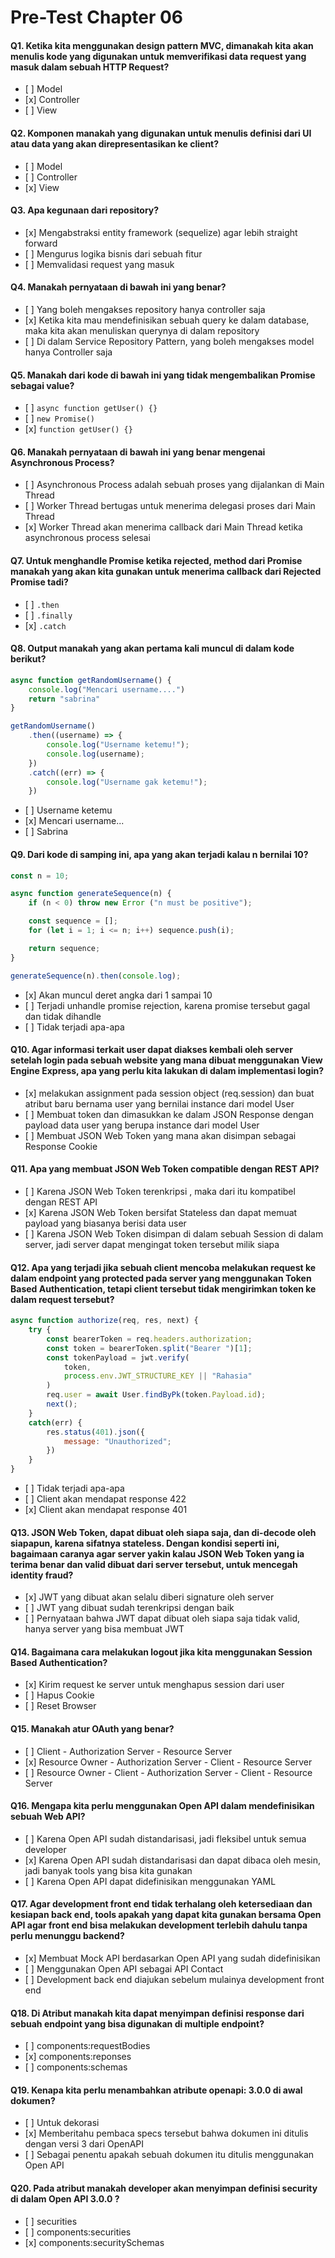 # Pre-Test Chapter 06

#### Q1. Ketika kita menggunakan design pattern MVC, dimanakah kita akan menulis kode yang digunakan untuk memverifikasi data request yang masuk dalam sebuah HTTP Request?
- \[ ] Model
- \[x] Controller
- \[ ] View

#### Q2. Komponen manakah yang digunakan untuk menulis definisi dari UI atau data yang akan direpresentasikan ke client?
- \[ ] Model
- \[ ] Controller
- \[x] View

#### Q3. Apa kegunaan dari repository?
- \[x] Mengabstraksi entity framework (sequelize) agar lebih straight forward
- \[ ] Mengurus logika bisnis dari sebuah fitur
- \[ ] Memvalidasi request yang masuk

#### Q4. Manakah pernyataan di bawah ini yang benar?
- \[ ] Yang boleh mengakses repository hanya controller saja
- \[x] Ketika kita mau mendefinisikan sebuah query ke dalam database, maka kita akan menuliskan querynya di dalam repository
- \[ ] Di dalam Service Repository Pattern, yang boleh mengakses model hanya Controller saja

#### Q5. Manakah dari kode di bawah ini yang tidak mengembalikan Promise sebagai value?
- \[ ] `async function getUser() {}`
- \[ ] `new Promise()`
- \[x] `function getUser() {}`

#### Q6. Manakah pernyataan di bawah ini yang benar mengenai Asynchronous Process?
- \[ ] Asynchronous Process adalah sebuah proses yang dijalankan di Main Thread
- \[ ] Worker Thread bertugas untuk menerima delegasi proses dari Main Thread
- \[x] Worker Thread akan menerima callback dari Main Thread ketika asynchronous process selesai

#### Q7. Untuk menghandle Promise ketika rejected, method dari Promise manakah yang akan kita gunakan untuk menerima callback dari Rejected Promise tadi?
- \[ ] `.then`
- \[ ] `.finally`
- \[x] `.catch`

#### Q8. Output manakah yang akan pertama kali muncul di dalam kode berikut?

```Javascript
async function getRandomUsername() {
    console.log("Mencari username....")
    return "sabrina"
}

getRandomUsername()
    .then((username) => {
        console.log("Username ketemu!");
        console.log(username);
    })
    .catch((err) => {
        console.log("Username gak ketemu!");
    })
```

- \[ ] Username ketemu
- \[x] Mencari username...
- \[ ] Sabrina


#### Q9. Dari kode di samping ini, apa yang akan terjadi kalau n bernilai 10?

```javascript
const n = 10;

async function generateSequence(n) {
    if (n < 0) throw new Error ("n must be positive");

    const sequence = [];
    for (let i = 1; i <= n; i++) sequence.push(i);

    return sequence;
}

generateSequence(n).then(console.log);
```

- \[x] Akan muncul deret angka dari 1 sampai 10
- \[ ] Terjadi unhandle promise rejection, karena promise tersebut gagal dan tidak dihandle
- \[ ] Tidak terjadi apa-apa


#### Q10. Agar informasi terkait user dapat diakses kembali oleh server setelah login pada sebuah website yang mana dibuat menggunakan View Engine Express, apa yang perlu kita lakukan di dalam implementasi login?
- \[x] melakukan assignment pada session object (req.session) dan buat atribut baru bernama user yang bernilai instance dari model User
- \[ ] Membuat token dan dimasukkan ke dalam JSON Response dengan payload data user yang berupa instance dari model User
- \[ ] Membuat JSON Web Token yang mana akan disimpan sebagai Response Cookie


#### Q11. Apa yang membuat JSON Web Token compatible dengan REST API?
- \[ ] Karena JSON Web Token terenkripsi , maka dari itu kompatibel dengan REST API
- \[x] Karena JSON Web Token bersifat Stateless dan dapat memuat payload yang biasanya berisi data user
- \[ ] Karena JSON Web Token disimpan di dalam sebuah Session di dalam server, jadi server dapat mengingat token tersebut milik siapa


#### Q12. Apa yang terjadi jika sebuah client mencoba melakukan request ke dalam endpoint yang protected pada server yang menggunakan Token Based Authentication, tetapi client tersebut tidak mengirimkan token ke dalam request tersebut?

```javascript
async function authorize(req, res, next) {
	try {
		const bearerToken = req.headers.authorization;
		const token = bearerToken.split("Bearer ")[1];
		const tokenPayload = jwt.verify(
			token,
			process.env.JWT_STRUCTURE_KEY || "Rahasia"
		)
		req.user = await User.findByPk(token.Payload.id);
		next();
	}
	catch(err) {
		res.status(401).json({
			message: "Unauthorized";
		})
	}
}
```

- \[ ] Tidak terjadi apa-apa
- \[ ] Client akan mendapat response 422
- \[x] Client akan mendapat response 401


#### Q13. JSON Web Token, dapat dibuat oleh siapa saja, dan di-decode oleh siapapun, karena sifatnya stateless. Dengan kondisi seperti ini, bagaimaan caranya agar server yakin kalau JSON Web Token yang ia terima benar dan valid dibuat dari server tersebut, untuk mencegah identity fraud?
- \[x] JWT yang dibuat akan selalu diberi signature oleh server
- \[ ] JWT yang dibuat sudah terenkripsi dengan baik
- \[ ] Pernyataan bahwa JWT dapat dibuat oleh siapa saja tidak valid, hanya server yang bisa membuat JWT


#### Q14. Bagaimana cara melakukan logout jika kita menggunakan Session Based Authentication?
- \[x] Kirim request ke server untuk menghapus session dari user 
- \[ ] Hapus Cookie
- \[ ] Reset Browser


#### Q15. Manakah atur OAuth yang benar?
- \[ ] Client - Authorization Server - Resource Server
- \[x] Resource Owner - Authorization Server - Client - Resource Server
- \[ ] Resource Owner - Client - Authorization Server - Client - Resource Server


#### Q16. Mengapa kita perlu menggunakan Open API dalam mendefinisikan sebuah Web API?
- \[ ] Karena Open API sudah distandarisasi, jadi fleksibel untuk semua developer
- \[x] Karena Open API sudah distandarisasi dan dapat dibaca oleh mesin, jadi banyak tools yang bisa kita gunakan
- \[ ] Karena Open API dapat didefinisikan menggunakan YAML 


#### Q17. Agar development front end tidak terhalang oleh ketersediaan dan kesiapan back end, tools apakah yang dapat kita gunakan bersama Open API agar front end bisa melakukan development terlebih dahulu tanpa perlu menunggu backend?
- \[x] Membuat Mock API berdasarkan Open API yang sudah didefinisikan 
- \[ ] Menggunakan Open API sebagai API Contact
- \[ ] Development back end diajukan sebelum mulainya development front end


#### Q18. Di Atribut manakah kita dapat menyimpan definisi response dari sebuah endpoint yang bisa digunakan di multiple endpoint?
- \[ ] components:requestBodies
- \[x] components:reponses
- \[ ] components:schemas


#### Q19. Kenapa kita perlu menambahkan atribute openapi: 3.0.0 di awal dokumen?
- \[ ] Untuk dekorasi
- \[x] Memberitahu pembaca specs tersebut bahwa dokumen ini ditulis dengan versi 3 dari OpenAPI 
- \[ ] Sebagai penentu apakah sebuah dokumen itu ditulis menggunakan Open API


#### Q20. Pada atribut manakah developer akan menyimpan definisi security di dalam Open API 3.0.0 ?
- \[ ] securities
- \[ ] components:securities
- \[x] components:securitySchemas